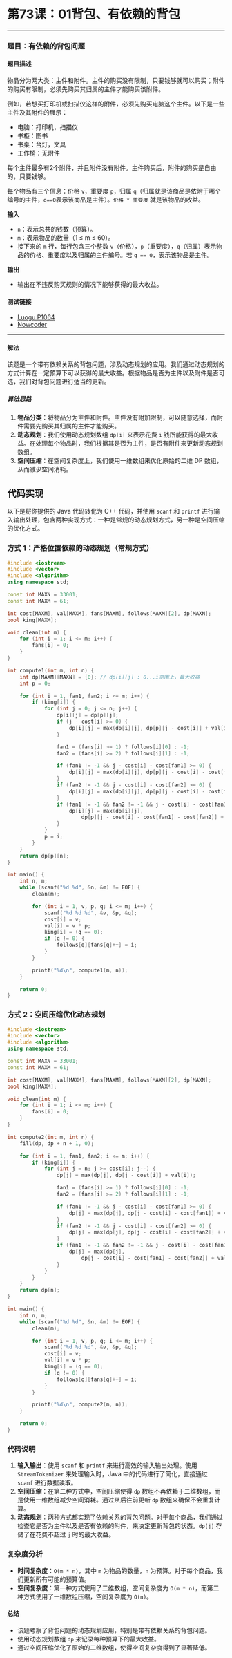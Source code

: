 # 第73课：01背包、有依赖的背包

------

### **题目：有依赖的背包问题**

#### **题目描述**

物品分为两大类：主件和附件。主件的购买没有限制，只要钱够就可以购买；附件的购买有限制，必须先购买其归属的主件才能购买该附件。

例如，若想买打印机或扫描仪这样的附件，必须先购买电脑这个主件。以下是一些主件及其附件的展示：

- 电脑：打印机，扫描仪
- 书柜：图书
- 书桌：台灯，文具
- 工作椅：无附件

每个主件最多有2个附件，并且附件没有附件。主件购买后，附件的购买是自由的，只要钱够。

每个物品有三个信息：价格 `v`，重要度 `p`，归属 `q`（归属就是该商品是依附于哪个编号的主件，`q==0`表示该商品是主件）。`价格 * 重要度` 就是该物品的收益。

**输入**

- `n`：表示总共的钱数（预算）。
- `m`：表示物品的数量（1 ≤ m ≤ 60）。
- 接下来的 `m` 行，每行包含三个整数 `v`（价格），`p`（重要度），`q`（归属）表示物品的价格、重要度以及归属的主件编号。若 `q == 0`，表示该物品是主件。

**输出**

- 输出在不违反购买规则的情况下能够获得的最大收益。

#### **测试链接**

- [Luogu P1064](https://www.luogu.com.cn/problem/P1064)
- [Nowcoder](https://www.nowcoder.com/practice/f9c6f980eeec43ef85be20755ddbeaf4)

------

#### **解法**

该题是一个带有依赖关系的背包问题，涉及动态规划的应用。我们通过动态规划的方式计算在一定预算下可以获得的最大收益。根据物品是否为主件以及附件是否可选，我们对背包问题进行适当的更新。

##### **算法思路**

1. **物品分类**：将物品分为主件和附件。主件没有附加限制，可以随意选择，而附件需要先购买其归属的主件才能购买。
2. **动态规划**：我们使用动态规划数组 `dp[i]` 来表示花费 `i` 钱所能获得的最大收益。在处理每个物品时，我们根据其是否为主件，是否有附件来更新动态规划数组。
3. **空间压缩**：在空间复杂度上，我们使用一维数组来优化原始的二维 DP 数组，从而减少空间消耗。

## **代码实现**

以下是将你提供的 Java 代码转化为 C++ 代码，并使用 `scanf` 和 `printf` 进行输入输出处理，包含两种实现方式：一种是常规的动态规划方式，另一种是空间压缩的优化方式。

### 方式 1：严格位置依赖的动态规划（常规方式）

```cpp
#include <iostream>
#include <vector>
#include <algorithm>
using namespace std;

const int MAXN = 33001;
const int MAXM = 61;

int cost[MAXM], val[MAXM], fans[MAXM], follows[MAXM][2], dp[MAXN];
bool king[MAXM];

void clean(int m) {
    for (int i = 1; i <= m; i++) {
        fans[i] = 0;
    }
}

int compute1(int m, int n) {
    int dp[MAXM][MAXN] = {0}; // dp[i][j] : 0...i范围上，最大收益
    int p = 0;

    for (int i = 1, fan1, fan2; i <= m; i++) {
        if (king[i]) {
            for (int j = 0; j <= n; j++) {
                dp[i][j] = dp[p][j];
                if (j - cost[i] >= 0) {
                    dp[i][j] = max(dp[i][j], dp[p][j - cost[i]] + val[i]);
                }

                fan1 = (fans[i] >= 1) ? follows[i][0] : -1;
                fan2 = (fans[i] >= 2) ? follows[i][1] : -1;

                if (fan1 != -1 && j - cost[i] - cost[fan1] >= 0) {
                    dp[i][j] = max(dp[i][j], dp[p][j - cost[i] - cost[fan1]] + val[i] + val[fan1]);
                }
                if (fan2 != -1 && j - cost[i] - cost[fan2] >= 0) {
                    dp[i][j] = max(dp[i][j], dp[p][j - cost[i] - cost[fan2]] + val[i] + val[fan2]);
                }
                if (fan1 != -1 && fan2 != -1 && j - cost[i] - cost[fan1] - cost[fan2] >= 0) {
                    dp[i][j] = max(dp[i][j],
                        dp[p][j - cost[i] - cost[fan1] - cost[fan2]] + val[i] + val[fan1] + val[fan2]);
                }
            }
            p = i;
        }
    }
    return dp[p][n];
}

int main() {
    int n, m;
    while (scanf("%d %d", &n, &m) != EOF) {
        clean(m);

        for (int i = 1, v, p, q; i <= m; i++) {
            scanf("%d %d %d", &v, &p, &q);
            cost[i] = v;
            val[i] = v * p;
            king[i] = (q == 0);
            if (q != 0) {
                follows[q][fans[q]++] = i;
            }
        }

        printf("%d\n", compute1(m, n));
    }

    return 0;
}
```

### 方式 2：空间压缩优化动态规划

```cpp
#include <iostream>
#include <vector>
#include <algorithm>
using namespace std;

const int MAXN = 33001;
const int MAXM = 61;

int cost[MAXM], val[MAXM], fans[MAXM], follows[MAXM][2], dp[MAXN];
bool king[MAXM];

void clean(int m) {
    for (int i = 1; i <= m; i++) {
        fans[i] = 0;
    }
}

int compute2(int m, int n) {
    fill(dp, dp + n + 1, 0);

    for (int i = 1, fan1, fan2; i <= m; i++) {
        if (king[i]) {
            for (int j = n; j >= cost[i]; j--) {
                dp[j] = max(dp[j], dp[j - cost[i]] + val[i]);

                fan1 = (fans[i] >= 1) ? follows[i][0] : -1;
                fan2 = (fans[i] >= 2) ? follows[i][1] : -1;

                if (fan1 != -1 && j - cost[i] - cost[fan1] >= 0) {
                    dp[j] = max(dp[j], dp[j - cost[i] - cost[fan1]] + val[i] + val[fan1]);
                }
                if (fan2 != -1 && j - cost[i] - cost[fan2] >= 0) {
                    dp[j] = max(dp[j], dp[j - cost[i] - cost[fan2]] + val[i] + val[fan2]);
                }
                if (fan1 != -1 && fan2 != -1 && j - cost[i] - cost[fan1] - cost[fan2] >= 0) {
                    dp[j] = max(dp[j],
                        dp[j - cost[i] - cost[fan1] - cost[fan2]] + val[i] + val[fan1] + val[fan2]);
                }
            }
        }
    }
    return dp[n];
}

int main() {
    int n, m;
    while (scanf("%d %d", &n, &m) != EOF) {
        clean(m);

        for (int i = 1, v, p, q; i <= m; i++) {
            scanf("%d %d %d", &v, &p, &q);
            cost[i] = v;
            val[i] = v * p;
            king[i] = (q == 0);
            if (q != 0) {
                follows[q][fans[q]++] = i;
            }
        }

        printf("%d\n", compute2(m, n));
    }

    return 0;
}
```

### 代码说明

1. **输入输出**：使用 `scanf` 和 `printf` 来进行高效的输入输出处理。使用 `StreamTokenizer` 来处理输入时，Java 中的代码进行了简化，直接通过 `scanf` 进行数据读取。
2. **空间压缩**：在第二种方式中，空间压缩使得 `dp` 数组不再依赖于二维数组，而是使用一维数组减少空间消耗。通过从后往前更新 `dp` 数组来确保不会重复计算。
3. **动态规划**：两种方式都实现了依赖关系的背包问题。对于每个商品，我们通过检查它是否为主件以及是否有依赖的附件，来决定更新背包的状态。`dp[j]` 存储了在花费不超过 `j` 时的最大收益。

### 复杂度分析

- **时间复杂度**：`O(m * n)`，其中 `m` 为物品的数量，`n` 为预算。对于每个商品，我们更新所有可能的预算值。
- **空间复杂度**：第一种方式使用了二维数组，空间复杂度为 `O(m * n)`，而第二种方式使用了一维数组压缩，空间复杂度为 `O(n)`。

#### **总结**

- 该题考察了背包问题的动态规划应用，特别是带有依赖关系的背包问题。
- 使用动态规划数组 `dp` 来记录每种预算下的最大收益。
- 通过空间压缩优化了原始的二维数组，使得空间复杂度得到了显著降低。